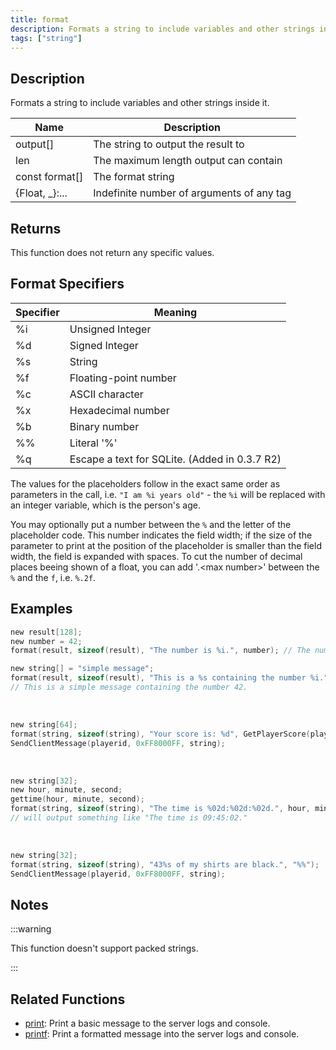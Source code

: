 ```yaml
---
title: format
description: Formats a string to include variables and other strings inside it.
tags: ["string"]
---
```


<LowercaseNote />

## Description

Formats a string to include variables and other strings inside it.

| Name           | Description                               |
| -------------- | ----------------------------------------- |
| output[]       | The string to output the result to        |
| len            | The maximum length output can contain     |
| const format[] | The format string                         |
| \{Float, _\}:... | Indefinite number of arguments of any tag |

## Returns

This function does not return any specific values.

## Format Specifiers

| Specifier | Meaning                                       |
| --------- | --------------------------------------------- |
| %i        | Unsigned Integer                              |
| %d        | Signed Integer                                |
| %s        | String                                        |
| %f        | Floating-point number                         |
| %c        | ASCII character                               |
| %x        | Hexadecimal number                            |
| %b        | Binary number                                 |
| %%        | Literal '%'                                   |
| %q        | Escape a text for SQLite. (Added in 0.3.7 R2) |

The values for the placeholders follow in the exact same order as parameters in the call, i.e. `"I am %i years old"` - the `%i` will be replaced with an integer variable, which is the person's age.

You may optionally put a number between the `%` and the letter of the placeholder code. This number indicates the field width; if the size of the parameter to print at the position of the placeholder is smaller than the field width, the field is expanded with spaces. To cut the number of decimal places beeing shown of a float, you can add '.\<max number\>' between the `%` and the `f`, i.e. `%.2f`.

## Examples

```c
new result[128];
new number = 42;
format(result, sizeof(result), "The number is %i.", number); // The number is 42.

new string[] = "simple message";
format(result, sizeof(result), "This is a %s containing the number %i.", string, number);
// This is a simple message containing the number 42.
```

<br />

```c
new string[64];
format(string, sizeof(string), "Your score is: %d", GetPlayerScore(playerid));
SendClientMessage(playerid, 0xFF8000FF, string);
```

<br />

```c
new string[32];
new hour, minute, second;
gettime(hour, minute, second);
format(string, sizeof(string), "The time is %02d:%02d:%02d.", hour, minute, second);
// will output something like "The time is 09:45:02."
```

<br />

```c
new string[32];
format(string, sizeof(string), "43%s of my shirts are black.", "%%");
SendClientMessage(playerid, 0xFF8000FF, string);
```

## Notes

:::warning

This function doesn't support packed strings.

:::

## Related Functions

- [print](print): Print a basic message to the server logs and console.
- [printf](printf): Print a formatted message into the server logs and console.
